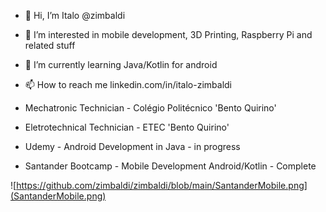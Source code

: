 - 👋 Hi, I’m Italo @zimbaldi
- 👀 I’m interested in mobile development, 3D Printing, Raspberry Pi and related stuff
- 🌱 I’m currently learning Java/Kotlin for android
- 📫 How to reach me linkedin.com/in/italo-zimbaldi

- Mechatronic Technician - Colégio Politécnico 'Bento Quirino'
- Eletrotechnical Technician - ETEC 'Bento Quirino'
- Udemy - Android Development in Java - in progress
- Santander Bootcamp - Mobile Development Android/Kotlin - Complete

![https://github.com/zimbaldi/zimbaldi/blob/main/SantanderMobile.png](SantanderMobile.png)




<!---
zimbaldi/zimbaldi is a ✨ special ✨ repository because its `README.md` (this file) appears on your GitHub profile.
You can click the Preview link to take a look at your changes.
--->
